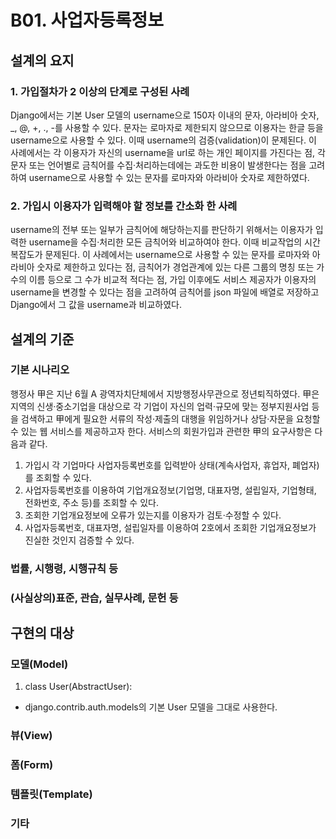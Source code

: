 # B01. 사업자등록정보
## 설계의 요지
### 1. 가입절차가 2 이상의 단계로 구성된 사례
Django에서는 기본 User 모델의 username으로 150자 이내의 문자, 아라비아 숫자, \_, @, +, ., -를 사용할 수 있다. 문자는 로마자로 제한되지 않으므로 이용자는 한글 등을 username으로 사용할 수 있다. 이때 username의 검증(validation)이 문제된다. 이 사례에서는 각 이용자가 자신의 username을 url로 하는 개인 페이지를 가진다는 점, 각 문자 또는 언어별로 금칙어를 수집·처리하는데에는 과도한 비용이 발생한다는 점을 고려하여 username으로 사용할 수 있는 문자를 로마자와 아라비아 숫자로 제한하였다.
### 2. 가입시 이용자가 입력해야 할 정보를 간소화 한 사례
username의 전부 또는 일부가 금칙어에 해당하는지를 판단하기 위해서는 이용자가 입력한 username을 수집·처리한 모든 금칙어와 비교하여야 한다. 이때 비교작업의 시간복잡도가 문제된다. 이 사례에서는 username으로 사용할 수 있는 문자를 로마자와 아라비아 숫자로 제한하고 있다는 점, 금칙어가 경업관계에 있는 다른 그룹의 명칭 또는 가수의 이름 등으로 그 수가 비교적 적다는 점, 가입 이후에도 서비스 제공자가 이용자의 username을 변경할 수 있다는 점을 고려하여 금칙어를 json 파일에 배열로 저장하고 Django에서 그 값을 username과 비교하였다.

## 설계의 기준
### 기본 시나리오
행정사 甲은 지난 6월 A 광역자치단체에서 지방행정사무관으로 정년퇴직하였다. 甲은 지역의 신생·중소기업을 대상으로 각 기업이 자신의 업력·규모에 맞는 정부지원사업 등을 검색하고 甲에게 필요한 서류의 작성·제출의 대행을 위임하거나 상담·자문을 요청할 수 있는 웹 서비스를 제공하고자 한다. 서비스의 회원가입과 관련한 甲의 요구사항은 다음과 같다.
1. 가입시 각 기업마다 사업자등록번호를 입력받아 상태(계속사업자, 휴업자, 폐업자)를 조회할 수 있다.
2. 사업자등록번호를 이용하여 기업개요정보(기업명, 대표자명, 설립일자, 기업형태, 전화번호, 주소 등)를 조회할 수 있다.
3. 조회한 기업개요정보에 오류가 있는지를 이용자가 검토·수정할 수 있다.
4. 사업자등록번호, 대표자명, 설립일자를 이용하여 2호에서 조회한 기업개요정보가 진실한 것인지 검증할 수 있다.

### 법률, 시행령, 시행규칙 등
### (사실상의)표준, 관습, 실무사례, 문헌 등

## 구현의 대상
### 모델(Model)
1. class User(AbstractUser):
* django.contrib.auth.models의 기본 User 모델을 그대로 사용한다.

### 뷰(View)
### 폼(Form)
### 템플릿(Template)
### 기타
